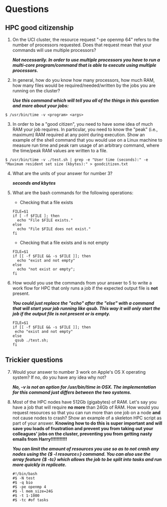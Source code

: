# Questions

## HPC good citizenship

1. On the UCI cluster, the resource request "-pe openmp 64" refers to the number of processors requested.  Does that
   request mean that your commands will use multiple processors?
   
   ***Not necessarily. In order to use multiple processors you have to run a multi-core program/command that is able to execute using multiple processors.***
   
2. In general, how do you know how many processors, how much RAM, how many files would be required/needed/written by the
   jobs you are running on the cluster?
   
   ***Use this command which will tell you all of the things in this question and more about your jobs:***
   
  ```
  $ /usr/bin/time -v <program> <args>
  ```   
   
3. In order to be a "good citizen", you need to have some idea of much RAM your job requires.  In particular, you need
   to know the "peak" (i.e., maximum) RAM required at any point during execution.  Show an example of the shell command
   that you would use on a Linux machine to measure run time and peak ram usage of an arbitrary command, where the time/peak RAM values are written to a file.
   
  ```
  $ /usr/bin/time -v ./test.sh | grep -e "User time (seconds):" -e "Maximum resident set size (kbytes):" > goodcitizen.txt
  ```
   
4. What are the units of your answer for number 3?

   ***seconds and kbytes*** 
   
5. What are the bash commands for the following operations:

   * Checking that a file exists
    ```
   FILE=$1     
   if [ -f $FILE ]; then
      echo "File $FILE exists."
   else
      echo "File $FILE does not exist."
   fi
   ```  
   * Checking that a file exists and is not empty
    
    ``` 
   FILE=$1
   if [[ -f $FILE && -s $FILE ]]; then 
      echo "exist and not empty"
   else 
      echo "not exist or empty"; 
   fi
    
    ```
    

6. How would you use the commands from your answer to 5 to write a work flow for HPC that only runs a job if the
   expected output file is **not** present.
   
   ***You could just replace the "echo" after the "else" with a command that will start your job running like qsub. This way it will only start the job if the output file is not present or is empty.***
   
   ```
   FILE=$1
   if [[ -f $FILE && -s $FILE ]]; then 
    echo "exist and not empty"
   else 
    qsub ./test.sh; 
   fi 
   ```

## Trickier questions

7. Would your answer to number 3 work on Apple's OS X operating system?  If no, do you have any idea why not? 

   ***No, -v is not an option for /usr/bin/time in OSX. The implementation for this command just differs between the two systems.***

8. Most of the HPC nodes have 512Gb (gigabytes) of RAM. Let's say you have a job that will require **no more** than 24Gb
   of RAM.  How would you request resources so that you can run more than one job on a node **and** not cause nodes to
   crash?  Show an example of a skeleton HPC script as part of your answer.  **Knowing how to do this is super important
   and will save you loads of frustration and prevent you from taking out your colleagues' jobs on the cluster,
   preventing you from getting nasty emails from Harry!!!!!!!!!!!**
   
   ***You can limit the amount of resources you use so as to not crash any nodes using the {$ -l resource=} command. You can also use the array feature {$ -tc} which allows the job to be split into tasks and run more quickly in replicate.***
   
   ```
   #!/bin/bash
   #$ -N test
   #$ -q bio
   #$ -pe openmp 4
   #$ -l mem_size=24G
   #$ -t 1-1000
   #$ -tc #of tasks
```
